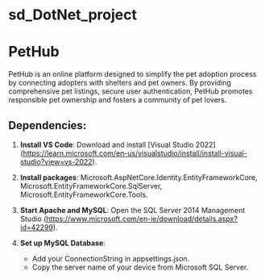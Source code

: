 # sd_DotNet_project

# PetHub

PetHub is an online platform designed to simplify the pet adoption process by connecting adopters with shelters and pet owners. By providing comprehensive pet listings, secure user authentication, PetHub promotes responsible pet ownership and fosters a community of pet lovers.

## Dependencies:

1. **Install VS Code**: Download and install [Visual Studio 2022] (https://learn.microsoft.com/en-us/visualstudio/install/install-visual-studio?view=vs-2022).
2. **Install packages**: Microsoft.AspNetCore.Identity.EntityFrameworkCore, Microsoft.EntityFrameworkCore.SqlServer, Microsoft.EntityFrameworkCore.Tools.
3. **Start Apache and MySQL**: Open the SQL Server 2014 Management Studio (https://www.microsoft.com/en-ie/download/details.aspx?id=42299).

4. **Set up MySQL Database**:
   - Add your ConnectionString in appsettings.json.
   - Copy the server name of your device from Microsoft SQL Server.
  
 
